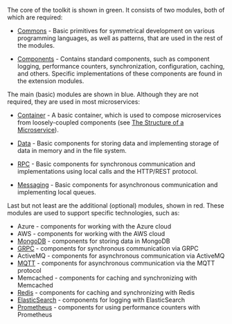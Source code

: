 The core of the toolkit is shown in green. It consists of two modules, both of which are required:

- [Commons](../../../toolkit_api/dart/commons) - Basic primitives for symmetrical development on various programming languages, as well as patterns, that are used in the rest of the modules.

- [Components](../../../toolkit_api/dart/components) - Contains standard components, such as component logging, performance counters, synchronization, configuration, caching, and others. Specific implementations of these components are found in the extension modules.

The main (basic) modules are shown in blue. Although they are not required, they are used in most microservices:

- [Container](../../../toolkit_api/dart/container) - A basic container, which is used to compose microservices from loosely-coupled components (see [The Structure of a Microservice](../microservice_structure)).

- [Data](../../../toolkit_api/dart/data) - Basic components for storing data and implementing storage of data in memory and in the file system.

- [RPC](../../../toolkit_api/dart/rpc) - Basic components for synchronous communication and implementations using local calls and the HTTP/REST protocol.

- [Messaging](../../../toolkit_api/dart/messaging) - Basic components for asynchronous communication and implementing local queues.

Last but not least are the additional (optional) modules, shown in red. These modules are used to support specific technologies, such as:

- Azure - components for working with the Azure cloud
- AWS - components for working with the AWS cloud
- [MongoDB](../../../toolkit_api/dart/mongodb) - components for storing data in MongoDB
- [GRPC](../../../toolkit_api/dart/grpc) - components for synchronous communication via GRPC
- ActiveMQ - components for asynchronous communication via ActiveMQ
- [MQTT](../../../toolkit_api/dart/mqtt) - components for asynchronous communication via the MQTT protocol
- Memcached - components for caching and synchronizing with Memcached
- [Redis](../../../toolkit_api/dart/redis) - components for caching and synchronizing with Redis
- [ElasticSearch](../../../toolkit_api/dart/elasticsearch) - components for logging with ElasticSearch
- [Prometheus](../../../toolkit_api/dart/prometheus) - components for using performance counters with Prometheus
